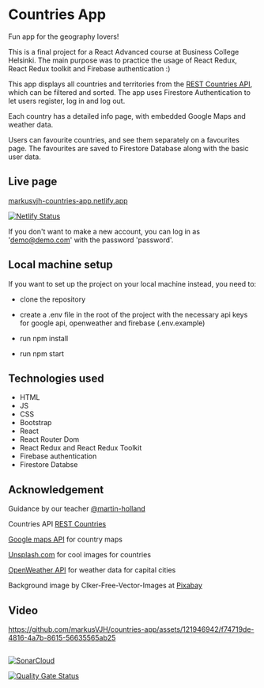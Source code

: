# Countries App

Fun app for the geography lovers!

This is a final project for a React Advanced course at Business College Helsinki. The main purpose was to practice the usage of React Redux, React Redux toolkit and Firebase authentication :)

This app displays all countries and territories from the [REST Countries API](https://restcountries.com/), which can be filtered and sorted. The app uses Firestore Authentication to let users register, log in and log out.

Each country has a detailed info page, with embedded Google Maps and weather data.

Users can favourite countries, and see them separately on a favourites page. The favourites are saved to Firestore Database along with the basic user data.

## Live page

[markusvjh-countries-app.netlify.app](https://markusvjh-countries-app.netlify.app/)

[![Netlify Status](https://api.netlify.com/api/v1/badges/4f864a86-0140-4fe6-adf1-ce4258262197/deploy-status)](https://app.netlify.com/sites/markusvjh-countries-app/deploys)

If you don't want to make a new account, you can log in as 'demo@demo.com' with the password 'password'.

## Local machine setup

If you want to set up the project on your local machine instead, you need to:

- clone the repository

- create a .env file in the root of the project with the necessary api keys for google api, openweather and firebase (.env.example)

- run npm install
- run npm start

## Technologies used

- HTML
- JS
- CSS
- Bootstrap
- React
- React Router Dom
- React Redux and React Redux Toolkit
- Firebase authentication
- Firestore Databse

## Acknowledgement

Guidance by our teacher [@martin-holland](https://github.com/martin-holland)

Countries API [REST Countries](https://restcountries.com/)

[Google maps API](https://developers.google.com/maps/documentation/embed/get-started) for country maps

[Unsplash.com](https://unsplash.com/) for cool images for countries

[OpenWeather API](https://openweathermap.org/api) for weather data for capital cities

Background image by Clker-Free-Vector-Images at [ Pixabay](https://pixabay.com/vectors/globe-earth-continents-planet-296471/)

## Video

https://github.com/markusVJH/countries-app/assets/121946942/f74719de-4816-4a7b-8615-56635565ab25

##

[![SonarCloud](https://sonarcloud.io/images/project_badges/sonarcloud-black.svg)](https://sonarcloud.io/summary/new_code?id=markusVJH_countries-app)

[![Quality Gate Status](https://sonarcloud.io/api/project_badges/measure?project=markusVJH_countries-app&metric=alert_status)](https://sonarcloud.io/summary/new_code?id=markusVJH_countries-app)
